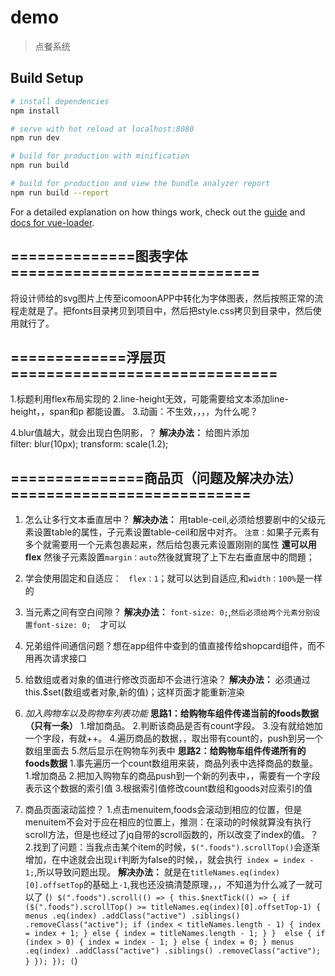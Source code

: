 # demo

> 点餐系统

## Build Setup

``` bash
# install dependencies
npm install

# serve with hot reload at localhost:8080
npm run dev

# build for production with minification
npm run build

# build for production and view the bundle analyzer report
npm run build --report
```

For a detailed explanation on how things work, check out the [guide](http://vuejs-templates.github.io/webpack/) and [docs for vue-loader](http://vuejs.github.io/vue-loader).


## ==============图表字体============================
将设计师给的svg图片上传至icomoonAPP中转化为字体图表，然后按照正常的流程走就是了。把fonts目录拷贝到项目中，然后把style.css拷贝到目录中，然后使用就行了。

## =============浮层页==============================
 1.标题利用flex布局实现的
 2.line-height无效，可能需要给文本添加line-height，，span和p 都能设置。
 3.动画：不生效，，，，为什么呢？

 4.blur值越大，就会出现白色阴影，？
   **解决办法：**
   给图片添加  
      filter: blur(10px);
      transform: scale(1.2);

## ===============商品页（问题及解决办法）===========================
 1. 怎么让多行文本垂直居中？
    **解决办法：**
    用table-ceil,必须给想要剧中的父级元素设置table的属性，子元素设置table-ceil和居中对齐。
    `注意：`如果子元素有多个就需要用一个元素包裹起来，然后给包裹元素设置刚刚的属性
    **還可以用flex** 然後子元素設置``margin：auto``然後就實現了上下左右垂直居中的問題；
 2. 学会使用固定和自适应：
   ` flex：1`；就可以达到自适应,和`width：100%`是一样的

 3. 当元素之间有空白间隙？
    **解决办法：**
    `font-size: 0;`,`然后必须给两个元素分别设置font-size: 0;  `才可以
 4. 兄弟组件间通信问题？想在app组件中查到的值直接传给shopcard组件，而不用再次请求接口
 5. 给数组或者对象的值进行修改页面却不会进行渲染？
    **解决办法：**
    必须通过this.$set(数组或者对象,新的值)；这样页面才能重新渲染
 6. *加入购物车以及购物车列表功能*
    **思路1：给购物车组件传递当前的foods数据（只有一条）**
    1.增加商品。
    2.判断该商品是否有count字段。
    3.没有就给她加一个字段，有就++。
    4.遍历商品的数据，，取出带有count的，push到另一个数组里面去
    5.然后显示在购物车列表中
    **思路2：给购物车组件传递所有的foods数据**
    1.事先遍历一个count数组用来装，商品列表中选择商品的数量。
    1.增加商品
    2.把加入购物车的商品push到一个新的列表中，，需要有一个字段表示这个数据的索引值
    3.根据索引值修改count数组和goods对应索引的值
 7. 商品页面滚动监控？
    1.点击menuitem,foods会滚动到相应的位置，但是menuitem不会对于应在相应的位置上，推测：在滚动的时候就算没有执行scroll方法，但是也经过了jq自带的scroll函数的，所以改变了index的值。？
    2.找到了问题：当我点击某个item的时候，`$(".foods").scrollTop()`会逐渐增加，在中途就会出现`if`判断为false的时候，，就会执行` index = index - 1;`,所以导致问题出现。
    **解决办法：**
    就是在`titleNames.eq(index)[0].offsetTop`的基础上`-1`,我也还没搞清楚原理，，，不知道为什么减了一就可以了
    (```)
     $(".foods").scroll(() => {
        this.$nextTick(() => {
          if ($(".foods").scrollTop() >= titleNames.eq(index)[0].offsetTop-1) {
            menus
              .eq(index)
              .addClass("active")
              .siblings()
              .removeClass("active");
            if (index < titleNames.length - 1) {
              index = index + 1;
            } else {
              index = titleNames.length - 1;
            }
          }  else {
            if (index > 0) {
              index = index - 1;
            } else {
              index = 0;
            }
            menus
              .eq(index)
              .addClass("active")
              .siblings()
              .removeClass("active");
          }
        });
      });
    (```)